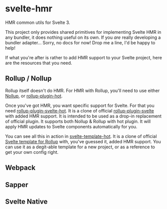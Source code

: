 # svelte-hmr

HMR common utils for Svelte 3.

This project only provides shared primitives for implementing Svelte HMR in any bundler, it does nothing useful on its own. If you _are_ really developing a bundler adapter... Sorry, no docs for now! Drop me a line, I'd be happy to help!

If what you're after is rather to add HMR support to your Svelte project, here are the resources that you need.

## Rollup / Nollup

Rollup itself doesn't do HMR. For HMR with Rollup, you'll need to use either [Nollup][nollup], or [rollup-plugin-hot].

Once you've got HMR, you want specific support for Svelte. For that you need [rollup-plugin-svelte-hot]. It is a clone of official [rollup-plugin-svelte] with added HMR support. It is intended to be used as a drop-in replacement of official plugin. It supports both Nollup & Rollup with hot plugin. It will apply HMR updates to Svelte components automatically for you.

You can see all this in action in [svelte-template-hot]. It is a clone of official [Svelte template for Rollup][svelte-template] with, you've guessed it, added HMR support. You can use it as a degit-able template for a new project, or as a reference to get your own config right.

[nollup]: https://github.com/PepsRyuu/nollup
[rollup-plugin-hot]: https://github.com/rixo/rollup-plugin-hot
[rollup-plugin-svelte-hot]: https://github.com/rixo/rollup-plugin-svelte-hot
[rollup-plugin-svelte]: https://github.com/rollup/rollup-plugin-svelte
[svelte-template-hot]: https://github.com/rixo/svelte-template-hot
[svelte-template]: https://github.com/sveltejs/template

## Webpack

## Sapper

## Svelte Native
